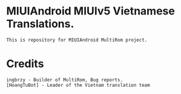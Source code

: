 # MIUIAndroid MIUIv5 Vietnamese Translations.
	This is repository for MIUIAndroid MultiRom project.
# Credits
    ingbrzy - Builder of MultiRom, Bug reports.
    [HoangTuBot] - Leader of the Vietnam translation team
